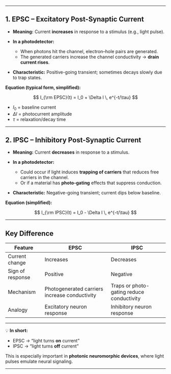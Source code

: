 
---

## **1. EPSC – Excitatory Post-Synaptic Current**

* **Meaning:** Current **increases** in response to a stimulus (e.g., light pulse).
* **In a photodetector:**

  * When photons hit the channel, electron–hole pairs are generated.
  * The generated carriers increase the channel conductivity → **drain current rises**.
* **Characteristic:** Positive-going transient; sometimes decays slowly due to trap states.

**Equation (typical form, simplified):**

$$
I_{\rm EPSC}(t) = I_0 + \Delta I \, e^{-t/\tau}
$$

* $I_0$ = baseline current
* $\Delta I$ = photocurrent amplitude
* $\tau$ = relaxation/decay time

---

## **2. IPSC – Inhibitory Post-Synaptic Current**

* **Meaning:** Current **decreases** in response to a stimulus.
* **In a photodetector:**

  * Could occur if light induces **trapping of carriers** that reduces free carriers in the channel.
  * Or if a material has **photo-gating** effects that suppress conduction.
* **Characteristic:** Negative-going transient; current dips below baseline.

**Equation (simplified):**

$$
I_{\rm IPSC}(t) = I_0 - \Delta I \, e^{-t/\tau}
$$

---

## **Key Difference**

| Feature          | EPSC                                          | IPSC                                      |
| ---------------- | --------------------------------------------- | ----------------------------------------- |
| Current change   | Increases                                     | Decreases                                 |
| Sign of response | Positive                                      | Negative                                  |
| Mechanism        | Photogenerated carriers increase conductivity | Traps or photo-gating reduce conductivity |
| Analogy          | Excitatory neuron response                    | Inhibitory neuron response                |

---

💡 **In short:**

* EPSC → “light turns **on** current”
* IPSC → “light turns **off** current”

This is especially important in **photonic neuromorphic devices**, where light pulses emulate neural signaling.

---

